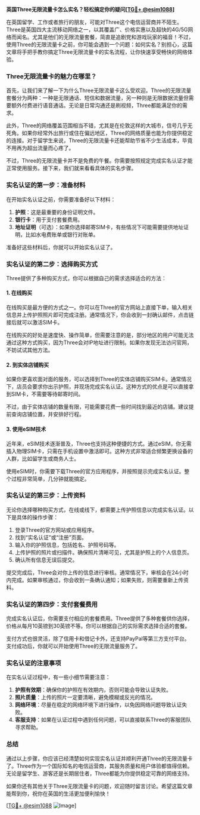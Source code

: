 **英国Three无限流量卡怎么实名？轻松搞定你的疑问[[TG💪+ @esim1088](https://t.me/s/esim1088)]**

在英国留学、工作或者旅行的朋友，可能对Three这个电信运营商并不陌生。Three是英国四大主流移动网络之一，以其覆盖广、价格实惠以及超快的4G/5G网络而闻名。尤其是他们的无限流量套餐，简直是追剧党和游戏玩家的福音！不过，使用Three的无限流量卡之前，你可能会遇到一个问题：如何实名？别担心，这篇文章将手把手教你搞定Three无限流量卡的实名流程，让你快速享受畅快的网络体验。

### Three无限流量卡的魅力在哪里？

首先，让我们来了解一下为什么Three无限流量卡这么受欢迎。Three的无限流量套餐分为两种：一种是无限通话、短信和数据流量，另一种则是无限数据流量但需要额外付费进行语音通话。无论是日常沟通还是刷视频，Three都能满足你的需求。

此外，Three的网络覆盖范围相当不错，尤其是在伦敦这样的大城市，信号几乎无死角。如果你经常外出旅行或住在偏远地区，Three的网络质量也能为你提供稳定的连接。对于留学生来说，Three的无限流量卡还能帮助节省不少生活成本，毕竟不用再为超出流量而心疼了。

不过，Three的无限流量卡并不是免费的午餐。你需要按照规定完成实名认证才能正常使用服务。接下来，我们就来看看具体的实名步骤。

### 实名认证的第一步：准备材料

在开始实名认证之前，你需要准备好以下材料：

1. **护照**：这是最重要的身份证明文件。
2. **银行卡**：用于支付套餐费用。
3. **地址证明**（可选）：如果你选择邮寄SIM卡，有些情况下可能需要提供地址证明，比如水电费账单或银行对账单。

准备好这些材料后，你就可以开始实名认证了。

### 实名认证的第二步：选择购买方式

Three提供了多种购买方式，你可以根据自己的需求选择适合的方法：

#### 1. 在线购买

在线购买是最方便的方式之一。你可以在Three的官方网站上直接下单，输入相关信息并上传护照照片即可完成注册。通常情况下，你会收到一封确认邮件，点击链接后就可以激活SIM卡。

在线购买的好处是速度快、操作简单，但需要注意的是，部分地区的用户可能无法通过这种方式购买，因为Three会对IP地址进行限制。如果你发现无法访问官网，不妨试试其他方法。

#### 2. 到实体店铺购买

如果你更喜欢面对面的服务，可以选择到Three的实体店铺购买SIM卡。通常情况下，店员会要求你出示护照，并现场完成实名认证。这种方式的优点是可以直接拿到SIM卡，不需要等待邮寄时间。

不过，由于实体店铺的数量有限，可能需要花费一些时间找到最近的店铺。建议提前查询店铺位置，并安排好行程。

#### 3. 使用eSIM技术

近年来，eSIM技术逐渐普及，Three也支持这种便捷的方式。通过eSIM，你无需插入物理SIM卡，只需在手机设置中激活即可。这种方式非常适合频繁更换设备的人群，比如留学生或商务人士。

使用eSIM时，你需要下载Three的官方应用程序，并按照提示完成实名认证。整个过程非常简单，几分钟就能搞定。

### 实名认证的第三步：上传资料

无论你选择哪种购买方式，在线或线下，都需要上传护照信息以完成实名认证。以下是具体的操作步骤：

1. 登录Three的官方网站或应用程序。
2. 找到“实名认证”或“注册”页面。
3. 输入你的护照信息，包括姓名、护照号码等。
4. 上传护照的照片或扫描件。确保照片清晰可见，尤其是护照上的个人信息页。
5. 确认所有信息无误后提交。

提交完成后，Three会对你上传的信息进行审核。通常情况下，审核会在24小时内完成。如果审核通过，你会收到一条确认通知；如果失败，则需要重新上传资料。

### 实名认证的第四步：支付套餐费用

完成实名认证后，你需要支付相应的套餐费用。Three提供了多种套餐供你选择，价格从每月10英镑到30英镑不等。你可以根据自己的实际需求选择合适的套餐。

支付方式也很灵活，除了信用卡和借记卡外，还支持PayPal等第三方支付平台。支付成功后，你就可以开始使用Three的无限流量服务了。

### 实名认证的注意事项

在实名认证过程中，有一些小细节需要注意：

1. **护照有效期**：确保你的护照在有效期内，否则可能会导致认证失败。
2. **照片质量**：上传的照片一定要清晰，避免模糊或反光的情况。
3. **网络环境**：尽量在稳定的网络环境下进行操作，以免因网络问题导致认证失败。
4. **客服支持**：如果在认证过程中遇到任何问题，可以直接联系Three的客服团队寻求帮助。

### 总结

通过以上步骤，你应该已经清楚如何实现实名认证并顺利开通Three的无限流量卡了。Three作为一个国际知名的电信运营商，其服务质量和用户体验都值得信赖。无论是留学生、游客还是长期居住者，Three都能为你提供稳定可靠的网络支持。

如果你还有其他关于Three无限流量卡的问题，欢迎随时留言讨论。希望这篇文章能帮到你，祝你在英国的生活更加便利愉快！

[[TG💪+ @esim1088](https://t.me/s/esim1088) ![Image](https://i.postimg.cc/4NQfJmqS/Snipaste-2025-05-13-00-14-12.png)]